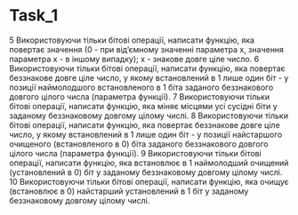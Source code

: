 Task_1
======
5 Використовуючи тільки бітові операції, написати функцію, яка повертає значення   (0 - при від’ємному значенні параметра x, значення параметра x - в іншому випадку); x - знакове довге ціле число.
6 Використовуючи тільки бітові операції, написати функцію, яка повертає беззнакове довге ціле число, у якому встановлений в 1 лише один біт - у позиції наймолодшого встановленого в 1 біта заданого беззнакового довгого цілого числа (параметра функції).
7 Використовуючи тільки бітові операції, написати функцію, яка міняє місцями усі сусідні біти у заданому беззнаковому довгому цілому числі.
8 Використовуючи тільки бітові операції, написати функцію, яка повертає беззнакове довге ціле число, у якому встановлений в 1 лише один біт - у позиції найстаршого очищеного (встановленого в 0) біта заданого беззнакового довгого цілого числа (параметра функції).
9 Використовуючи тільки бітові операції, написати функцію, яка встановлює в 1 наймолодший очищений (установлений в 0) біт у заданому беззнаковому довгому цілому числі.
10 Використовуючи тільки бітові операції, написати функцію, яка очищує (встановлює в 0) найстарший установлений в 1 біт у заданому беззнаковому довгому цілому числі.

